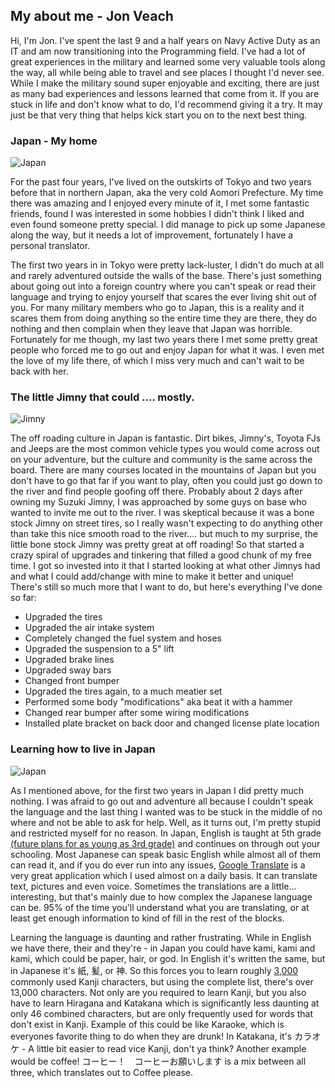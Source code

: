 ## My about me - Jon Veach

Hi, I'm Jon.  I've spent the last 9 and a half years on Navy Active Duty as an IT and am now transitioning into the Programming field.  I've had a lot of great experiences in the military and learned some very valuable tools along the way, all while being able to travel and see places I thought I'd never see.  While I make the military sound super enjoyable and exciting, there are just as many bad experiences and lessons learned that come from it.  If you are stuck in life and don't know what to do, I'd recommend giving it a try.  It may just be that very thing that helps kick start you on to the next best thing.



### Japan - My home
![Japan](https://i.imgur.com/nSQYhTR.jpg)

For the past four years, I've lived on the outskirts of Tokyo and two years before that in northern Japan, aka the very cold Aomori Prefecture.  My time there was amazing and I enjoyed every minute of it, I met some fantastic friends, found I was interested in some hobbies I didn't think I liked and even found someone pretty special.  I did manage to pick up some Japanese along the way, but it needs a lot of improvement, fortunately I have a personal translator.

The first two years in in Tokyo were pretty lack-luster, I didn't do much at all and rarely adventured outside the walls of the base.  There's just something about going out into a foreign country where you can't speak or read their language and trying to enjoy yourself that scares the ever living shit out of you.  For many military members who go to Japan, this is a reality and it scares them from doing anything so the entire time they are there, they do nothing and then complain when they leave that Japan was horrible.  Fortunately for me though, my last two years there I met some pretty great people who forced me to go out and enjoy Japan for what it was.  I even met the love of my life there, of which I miss very much and can't wait to be back with her.



### The little Jimny that could .... mostly.
![Jimny](https://i.imgur.com/rKDxC0V.jpg)

The off roading culture in Japan is fantastic.  Dirt bikes, Jimny's, Toyota FJs and Jeeps are the most common vehicle types you would come across out on your adventure, but the culture and community is the same across the board.  There are many courses located in the mountains of Japan but you don't have to go that far if you want to play, often you could just go down to the river and find people goofing off there.  Probably about 2 days after owning my Suzuki Jimny, I was approached by some guys on base who wanted to invite me out to the river.  I was skeptical because it was a bone stock Jimny on street tires, so I really wasn't expecting to do anything other than take this nice smooth road to the river.... but much to my surprise, the little bone stock Jimny was pretty great at off roading!  So that started a crazy spiral of upgrades and tinkering that filled a good chunk of my free time.  I got so invested into it that I started looking at what other Jimnys had and what I could add/change with mine to make it better and unique!  There's still so much more that I want to do, but here's everything I've done so far:  

- Upgraded the tires
- Upgraded the air intake system
- Completely changed the fuel system and hoses
- Upgraded the suspension to a 5" lift
- Upgraded brake lines
- Upgraded sway bars
- Changed front bumper
- Upgraded the tires again, to a much meatier set
- Performed some body "modifications" aka beat it with a hammer
- Changed rear bumper after some wiring modifications
- Installed plate bracket on back door and changed license plate location



### Learning how to live in Japan

![Japan](https://i.imgur.com/agSCi3z.jpg)

As I mentioned above, for the first two years in Japan I did pretty much nothing.  I was afraid to go out and adventure all because I couldn't speak the language and the last thing I wanted was to be stuck in the middle of no where and not be able to ask for help.  Well, as it turns out, I'm pretty stupid and restricted myself for no reason.  In Japan, English is taught at 5th grade [(future plans for as young as 3rd grade)](https://www.japantimes.co.jp/news/2016/09/05/reference/english-heads-elementary-school-2020-hurdles-abound/#.XRGEBo97lPZ) and continues on through out your schooling.  Most Japanese can speak basic English while almost all of them can read it, and if you do ever run into any issues, [Google Translate](https://translate.google.com/#view=home&op=translate&sl=en&tl=ja) is a very great application which I used almost on a daily basis.  It can translate text, pictures and even voice.  Sometimes the translations are a little... interesting, but that's mainly due to how complex the Japanese language can be.  95% of the time you'll understand what you are translating, or at least get enough information to kind of fill in the rest of the blocks.

Learning the language is daunting and rather frustrating.  While in English we have there, their and they're - in Japan you could have kami, kami and kami, which could be paper, hair, or god.  In English it's written the same, but in Japanese it's 紙, 髪, or 神.  So this forces you to learn roughly [3,000](https://en.wikipedia.org/wiki/Kanji) commonly used Kanji characters, but using the complete list, there's over 13,000 characters.  Not only are you required to learn Kanji, but you also have to learn Hiragana and Katakana which is significantly less daunting at only 46 combined characters, but are only frequently used for words that don't exist in Kanji.  Example of this could be like Karaoke, which is everyones favorite thing to do when they are drunk!  In Katakana, it's カラオケ - A little bit easier to read vice Kanji, don't ya think?  Another example would be coffee!  コーヒー！　コーヒーお願いします is a mix between all three, which translates out to Coffee please.
